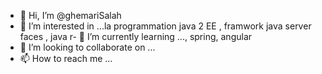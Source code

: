 - 👋 Hi, I’m @ghemariSalah
- 👀 I’m interested in ...la programmation java 2 EE , framwork java server faces , java 
r- 🌱 I’m currently learning ..., spring, angular
- 💞️ I’m looking to collaborate on ...
- 📫 How to reach me ...

<!---
ghemariSalah/ghemariSalah is a ✨ special ✨ repository because its `README.md` (this file) appears on your GitHub profile.
You can click the Preview link to take a look at your changes.
--->
